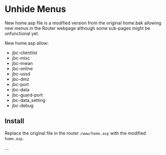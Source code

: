 # Unhide Menus

New home.asp file is a modified version from the original home.bak allowing new menus in the Router webpage although some sub-pages might be unfunctional yet.

New home.asp allow:
+ jbc-clientlist
+ jbc-misc
+ jbc-mwan
+ jbc-online
+ jbc-ussd
+ jbc-dmz
+ jbc-port
+ jbc-data
+ jbc-guard-port
+ jbc-data_setting
+ jbc-debug

## Install

Replace the original file in the router `/www/home.asp` with the modified `home.asp`.

...
